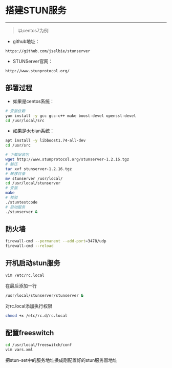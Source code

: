 # 搭建STUN服务

---

> 以centos7为例

* github地址：

```url
https://github.com/jselbie/stunserver
```

* STUNServer官网：

```url
http://www.stunprotocol.org/
```

## 部署过程

* 如果是centos系统：

```bash
# 安装依赖
yum install -y gcc gcc-c++ make boost-devel openssl-devel
cd /usr/local/src
```

* 如果是debian系统：

```bash
apt install -y libboost1.74-all-dev
cd /usr/src
```

```bash
# 下载安装包
wget http://www.stunprotocol.org/stunserver-1.2.16.tgz
# 解压
tar xvf stunserver-1.2.16.tgz
# 转移目录
mv stunserver /usr/local/
cd /usr/local/stunserver
# 安装
make
# 校验
./stuntestcode
# 启动服务
./stunserver &
```

## 防火墙

```bash
firewall-cmd --permanent --add-port=3478/udp
firewall-cmd --reload
```

## 开机启动stun服务

```bash
vim /etc/rc.local
```

在最后添加一行

```bash
/usr/local/stunserver/stunserver &
```

对rc.local添加执行权限

```bash
chmod +x /etc/rc.d/rc.local
```

## 配置freeswitch

```bash
cd /usr/local/freeswitch/conf
vim vars.xml
```

把stun-set中的服务地址换成刚配置好的stun服务器地址
